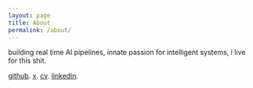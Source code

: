 ```yaml
---
layout: page
title: About
permalink: /about/
---
```


building real time AI pipelines, innate passion for intelligent systems, i live for this shit.


[github](https://github.com/samitmohan).
[x](https://x.com/youngsinaatrra/).
[cv]().
[linkedin](https://www.linkedin.com/in/samit-mohan/).



